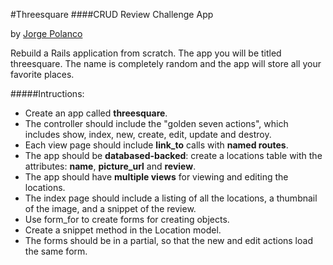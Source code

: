#Threesquare
####CRUD Review Challenge App

by [Jorge Polanco](http://www.drjorgepolanco.com)

Rebuild a Rails application from scratch. The app you will be titled threesquare. The name is completely random and the app will store all your favorite places.

#####Intructions:

- Create an app called **threesquare**.
- The controller should include the "golden seven actions", which includes show, index, new, create, edit, update and destroy. 
- Each view page should include **link_to** calls with **named routes**.
- The app should be **databased-backed**: create a locations table with the attributes: **name**, **picture_url** and **review**.
- The app should have **multiple views** for viewing and editing the locations.
- The index page should include a listing of all the locations, a thumbnail of the image, and a snippet of the review.
- Use form_for to create forms for creating objects.
- Create a snippet method in the Location model.
- The forms should be in a partial, so that the new and edit actions load the same form.